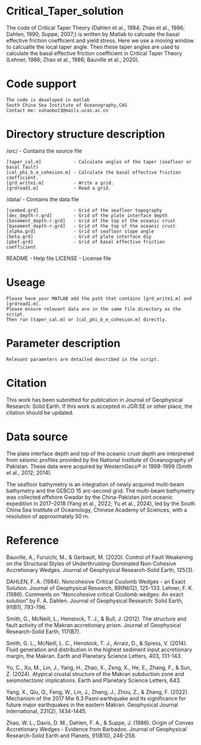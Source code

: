 #   Critical_Taper_solution
The code of Critical Taper Theory (Dahlen et al., 1984; Zhao et al., 1986; Dahlen, 1990; Suppe, 2007;) is written by Matlab to calcuate the basal effective friction coefficient and yield stress. Here we use a moving window to calcualte the local taper angle. Then these taper angles are used to calculate the basal effective friction coefficient in Critical Taper Theory (Lehner, 1986; Zhao et al., 1986; Bauville et al., 2020).

#   Code support
    The code is developed in matlab
    South China Sea Institute of Oceanography,CAS
    Contact me: xuhaobo23@mails.ucas.ac.cn

#   Directory structure description

/src/                        - Contains the source file

    [taper_cal.m]            - Calculate angles of the taper (seafloor or basal fault) 
    [cal_phi_b_e_cohesion.m] - Calculate the basal effective friction coefficient.
    [grd_write1.m]           - Write a grid.
    [grdread1.m]             - Read a grid.

/data/                       - Contains the data file

    [seabed.grd]             - Grid of the seafloor topography
    [dec_depth-r.grd]        - Grid of the plate interface depth
    [basement_depth-r.grd]   - Grid of the top of the oceanic crust
    [basement_depth-r.grd]   - Grid of the top of the oceanic crust
    [alpha.grd]              - Grid of seafloor slope angle
    [beta.grd]               - Grid of plate interface dip
    [pbef.grd]               - Grid of basal effective friction coefficient

README                       - Help file
LICENSE                      - License file

#   Useage
    
    Please have your MATLAB add the path that contains [grd_write1.m] and [grdread1.m].
    Please ensure relevant data are in the same file directory as the script.
    Then run [taper_cal.m] or [cal_phi_b_e_cohesion.m] directly.

#   Parameter description

    Relevant parameters are detailed described in the script.

#   Citation

This work has been submitted for publication in Journal of Geophysical Research: Solid Earth. If this work is accepted in JGR:SE or other place, the citation should be updated.

#   Data source
The plate interface depth and top of the oceanic crust depth are interpreted from seismic profiles provided by the National Institute of Oceanography of Pakistan. These data were acquired by WesternGeco® in 1998-1999 (Smith et al., 2012; 2014).

The seafloor bathymetry is an integration of newly acquired multi-beam bathymetry and the GEBCO 15 arc-second grid. The multi-beam bathymetry was collected offshore Gwadar by the China-Pakistan joint oceanic expedition in 2017–2018 (Yang et al., 2022; Yu et al., 2024), led by the South China Sea Institute of Oceanology, Chinese Academy of Sciences, with a resolution of approximately 50 m.

#   Reference

Bauville, A., Furuichi, M., & Gerbault, M. (2020). Control of Fault Weakening on the Structural Styles of Underthrusting-Dominated Non-Cohesive Accretionary Wedges. Journal of Geophysical Research-Solid Earth, 125(3).

DAHLEN, F. A. (1984). Noncohesive Critical Coulomb Wedges - an Exact Solution. Journal of Geophysical Research, 89(Nb12), 125-133.
Lehner, F. K. (1986). Comments on “Noncohesive critical Coulomb wedges: An exact solution” by F. A. Dahlen. Journal of Geophysical Research: Solid Earth, 91(B1), 793-796.

Smith, G., McNeill, L., Henstock, T. J., & Bull, J. (2012). The structure and fault activity of the Makran accretionary prism. Journal of Geophysical Research-Solid Earth, 117(B7).

Smith, G. L., McNeill, L. C., Henstock, T. J., Arraiz, D., & Spiess, V. (2014). Fluid generation and distribution in the highest sediment input accretionary margin, the Makran. Earth and Planetary Science Letters, 403, 131-143.

Yu, C., Xu, M., Lin, J., Yang, H., Zhao, X., Zeng, X., He, E., Zhang, F., & Sun, Z. (2024). Atypical crustal structure of the Makran subduction zone and seismotectonic implications. Earth and Planetary Science Letters, 643.

Yang, X., Qiu, Q., Feng, W., Lin, J., Zhang, J., Zhou, Z., & Zhang, F. (2022). Mechanism of the 2017 Mw 6.3 Pasni earthquake and its significance for future major earthquakes in the eastern Makran. Geophysical Journal International, 231(2), 1434-1445.

Zhao, W. L., Davis, D. M., Dahlen, F. A., & Suppe, J. (1986). Origin of Convex Accretionary Wedges - Evidence from Barbados. Journal of Geophysical Research-Solid Earth and Planets, 91(B10), 246-258.
